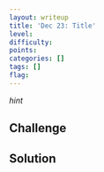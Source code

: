 ```yaml
---
layout: writeup
title: 'Dec 23: Title'
level: 
difficulty: 
points: 
categories: []
tags: []
flag: 
---
```

*hint*

## Challenge

## Solution

